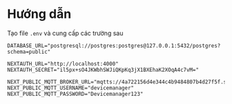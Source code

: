 # Hướng dẫn

Tạo file `.env` và cung cấp các trường sau

```text
DATABASE_URL="postgresql://postgres:postgres@127.0.0.1:5432/postgres?schema=public"

NEXTAUTH_URL="http://localhost:4000"
NEXTAUTH_SECRET="il5px+sO4JKWbhSWJiQKpKq3jX1BXEhaK2XOqA4c7vM="

NEXT_PUBLIC_MQTT_BROKER_URL="mqtts://4a722156d4e344c4b9484807b4d27f5f.s1.eu.hivemq.cloud"
NEXT_PUBLIC_MQTT_USERNAME="devicemanager"
NEXT_PUBLIC_MQTT_PASSWORD="Devicemanager123"
```

